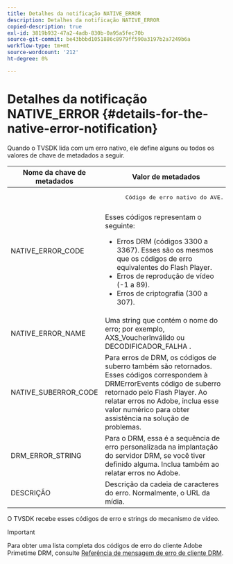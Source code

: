 ```yaml
---
title: Detalhes da notificação NATIVE_ERROR
description: Detalhes da notificação NATIVE_ERROR
copied-description: true
exl-id: 3819b932-47a2-4adb-830b-0a95a5fec70b
source-git-commit: be43bbbd1051886c8979ff590a3197b2a7249b6a
workflow-type: tm+mt
source-wordcount: '212'
ht-degree: 0%

---
```


# Detalhes da notificação NATIVE_ERROR {#details-for-the-native-error-notification}

Quando o TVSDK lida com um erro nativo, ele define alguns ou todos os valores de chave de metadados a seguir.

<table id="table_86A21619515B435DBB65DC4DFBB64B29"> 
 <thead> 
  <tr> 
   <th colname="col1" class="entry"> Nome da chave de metadados </th> 
   <th colname="col2" class="entry"> Valor de metadados </th> 
  </tr> 
 </thead>
 <tbody> 
  <tr> 
   <td colname="col1"> <span class="codeph"> NATIVE_ERROR_CODE </span> </td> 
   <td colname="col2"> 
    <pre>
      Código de erro nativo do AVE. 
    </pre> Esses códigos representam o seguinte: 
    <ul id="ul_330C626DE27B45A09E8851CC24768A07"> 
     <li id="li_0845A9BBB55545BDB49BD4F4802C0E54">Erros DRM (códigos 3300 a 3367). Esses são os mesmos que os códigos de erro equivalentes do Flash Player. </li> 
     <li id="li_98A571480C154CF0AE1DC101FF0834C4">Erros de reprodução de vídeo (-1 a 89). </li> 
     <li id="li_D7C19955DEF94DA88B822C8C57D6D2F4">Erros de criptografia (300 a 307). </li> 
    </ul> </td> 
  </tr> 
  <tr> 
   <td colname="col1"> <span class="codeph"> NATIVE_ERROR_NAME </span> </td> 
   <td colname="col2"> Uma string que contém o nome do erro; por exemplo, <span class="codeph"> AXS_VoucherInválido </span> ou <span class="codeph"> DECODIFICADOR_FALHA </span>. </td> 
  </tr> 
  <tr> 
   <td colname="col1"> <span class="codeph"> NATIVE_SUBERROR_CODE </span> </td> 
   <td colname="col2"> Para erros de DRM, os códigos de suberro também são retornados. Esses códigos correspondem à <span class="codeph"> DRMErrorEvents </span> código de suberro retornado pelo Flash Player. Ao relatar erros no Adobe, inclua esse valor numérico para obter assistência na solução de problemas. </td> 
  </tr> 
  <tr> 
   <td colname="col1"> <span class="codeph"> DRM_ERROR_STRING </span> </td> 
   <td colname="col2"> Para o DRM, essa é a sequência de erro personalizada na implantação do servidor DRM, se você tiver definido alguma. Inclua também ao relatar erros no Adobe. </td> 
  </tr> 
  <tr> 
   <td colname="col1"> <span class="codeph"> DESCRIÇÃO </span> </td> 
   <td colname="col2"> Descrição da cadeia de caracteres do erro. Normalmente, o URL da mídia. </td> 
  </tr> 
 </tbody> 
</table>

O TVSDK recebe esses códigos de erro e strings do mecanismo de vídeo.

>[!IMPORTANT]
>
>Para obter uma lista completa dos códigos de erro do cliente Adobe Primetime DRM, consulte [Referência de mensagem de erro de cliente DRM](https://helpx.adobe.com/content/dam/help/en/primetime/drm/drm_client_error_message_reference.pdf).
